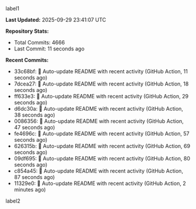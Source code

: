 
label1 
<!-- ACTIVITY_START -->
**Last Updated:** 2025-09-29 23:41:07 UTC

**Repository Stats:**
- Total Commits: 4666
- Last Commit: 11 seconds ago

**Recent Commits:**
- 33c68bf: 🤖 Auto-update README with recent activity (GitHub Action, 11 seconds ago)
- 7dcea27: 🤖 Auto-update README with recent activity (GitHub Action, 18 seconds ago)
- ff633e3: 🤖 Auto-update README with recent activity (GitHub Action, 29 seconds ago)
- d6dc30a: 🤖 Auto-update README with recent activity (GitHub Action, 38 seconds ago)
- 0086356: 🤖 Auto-update README with recent activity (GitHub Action, 47 seconds ago)
- fe4696c: 🤖 Auto-update README with recent activity (GitHub Action, 57 seconds ago)
- 626315b: 🤖 Auto-update README with recent activity (GitHub Action, 69 seconds ago)
- 09df695: 🤖 Auto-update README with recent activity (GitHub Action, 80 seconds ago)
- c854a45: 🤖 Auto-update README with recent activity (GitHub Action, 87 seconds ago)
- 11329e0: 🤖 Auto-update README with recent activity (GitHub Action, 2 minutes ago)
<!-- ACTIVITY_END -->

label2
